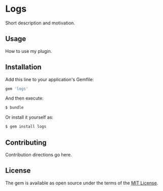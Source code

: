 # Logs
Short description and motivation.

## Usage
How to use my plugin.

## Installation
Add this line to your application's Gemfile:

```ruby
gem 'logs'
```

And then execute:
```bash
$ bundle
```

Or install it yourself as:
```bash
$ gem install logs
```

## Contributing
Contribution directions go here.

## License
The gem is available as open source under the terms of the [MIT License](http://opensource.org/licenses/MIT).
